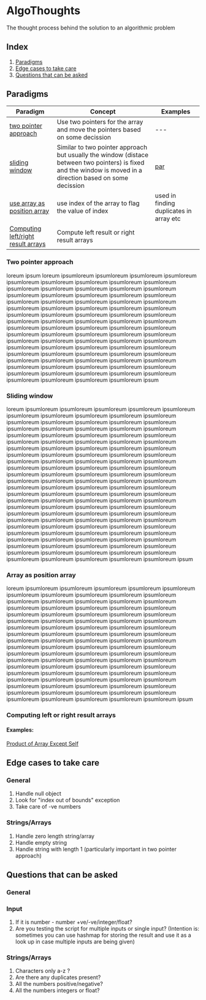 # AlgoThoughts
The thought process behind the solution to an algorithmic problem

## Index

1. [Paradigms](#paradigms)
2. [Edge cases to take care](#edge-cases-to-take-care)
3. [Questions that can be asked](#questions-that-can-be-asked)


## Paradigms

| Paradigm | Concept | Examples |
| -------- | ------- | -------- |
| [two pointer approach](#two-pointer-approach) | Use two pointers for the array and move the pointers based on some decission | --- |
| [sliding window](#sliding-window) | Similar to two pointer approach but usually the window (distace between two pointers) is fixed and the window is moved in a direction based on some decission | [ par ](#algothoughts)
| [use array as position array](#array-as-position-array) | use index of the array to flag the value of index | used in finding duplicates in array etc |
| [Computing left/right result arrays](#computing-left-or-right-result-arrays) | Compute left result or right result arrays| |


### Two pointer approach

loreum ipsum loreum ipsumloreum ipsumloreum ipsumloreum ipsumloreum ipsumloreum ipsumloreum ipsumloreum ipsumloreum ipsumloreum ipsumloreum ipsumloreum ipsumloreum ipsumloreum ipsumloreum ipsumloreum ipsumloreum ipsumloreum ipsumloreum ipsumloreum ipsumloreum ipsumloreum ipsumloreum ipsumloreum ipsumloreum ipsumloreum ipsumloreum ipsumloreum ipsumloreum ipsumloreum ipsumloreum ipsumloreum ipsumloreum ipsumloreum ipsumloreum ipsumloreum ipsumloreum ipsumloreum ipsumloreum ipsumloreum ipsumloreum ipsumloreum ipsumloreum ipsumloreum ipsumloreum ipsumloreum ipsumloreum ipsumloreum ipsumloreum ipsumloreum ipsumloreum ipsumloreum ipsumloreum ipsumloreum ipsumloreum ipsumloreum ipsumloreum ipsumloreum ipsumloreum ipsumloreum ipsumloreum ipsumloreum ipsumloreum ipsumloreum ipsumloreum ipsumloreum ipsumloreum ipsumloreum ipsumloreum ipsumloreum ipsumloreum ipsumloreum ipsumloreum ipsumloreum ipsumloreum ipsumloreum ipsumloreum ipsumloreum ipsumloreum ipsumloreum ipsumloreum ipsumloreum ipsumloreum ipsumloreum ipsum

### Sliding window

loreum ipsumloreum ipsumloreum ipsumloreum ipsumloreum ipsumloreum ipsumloreum ipsumloreum ipsumloreum ipsumloreum ipsumloreum ipsumloreum ipsumloreum ipsumloreum ipsumloreum ipsumloreum ipsumloreum ipsumloreum ipsumloreum ipsumloreum ipsumloreum ipsumloreum ipsumloreum ipsumloreum ipsumloreum ipsumloreum ipsumloreum ipsumloreum ipsumloreum ipsumloreum ipsumloreum ipsumloreum ipsumloreum ipsumloreum ipsumloreum ipsumloreum ipsumloreum ipsumloreum ipsumloreum ipsumloreum ipsumloreum ipsumloreum ipsumloreum ipsumloreum ipsumloreum ipsumloreum ipsumloreum ipsumloreum ipsumloreum ipsumloreum ipsumloreum ipsumloreum ipsumloreum ipsumloreum ipsumloreum ipsumloreum ipsumloreum ipsumloreum ipsumloreum ipsumloreum ipsumloreum ipsumloreum ipsumloreum ipsumloreum ipsumloreum ipsumloreum ipsumloreum ipsumloreum ipsumloreum ipsumloreum ipsumloreum ipsumloreum ipsumloreum ipsumloreum ipsumloreum ipsumloreum ipsumloreum ipsumloreum ipsumloreum ipsumloreum ipsumloreum ipsumloreum ipsumloreum ipsumloreum ipsumloreum ipsumloreum ipsumloreum ipsumloreum ipsumloreum ipsumloreum ipsumloreum ipsumloreum ipsumloreum ipsumloreum ipsumloreum ipsumloreum ipsumloreum ipsumloreum ipsumloreum ipsumloreum ipsumloreum ipsumloreum ipsumloreum ipsumloreum ipsumloreum ipsumloreum ipsumloreum ipsumloreum ipsumloreum ipsumloreum ipsumloreum ipsumloreum ipsumloreum ipsumloreum ipsumloreum ipsumloreum ipsumloreum ipsumloreum ipsumloreum ipsumloreum ipsumloreum ipsum

### Array as position array

loreum ipsumloreum ipsumloreum ipsumloreum ipsumloreum ipsumloreum ipsumloreum ipsumloreum ipsumloreum ipsumloreum ipsumloreum ipsumloreum ipsumloreum ipsumloreum ipsumloreum ipsumloreum ipsumloreum ipsumloreum ipsumloreum ipsumloreum ipsumloreum ipsumloreum ipsumloreum ipsumloreum ipsumloreum ipsumloreum ipsumloreum ipsumloreum ipsumloreum ipsumloreum ipsumloreum ipsumloreum ipsumloreum ipsumloreum ipsumloreum ipsumloreum ipsumloreum ipsumloreum ipsumloreum ipsumloreum ipsumloreum ipsumloreum ipsumloreum ipsumloreum ipsumloreum ipsumloreum ipsumloreum ipsumloreum ipsumloreum ipsumloreum ipsumloreum ipsumloreum ipsumloreum ipsumloreum ipsumloreum ipsumloreum ipsumloreum ipsumloreum ipsumloreum ipsumloreum ipsumloreum ipsumloreum ipsumloreum ipsumloreum ipsumloreum ipsumloreum ipsumloreum ipsumloreum ipsumloreum ipsumloreum ipsumloreum ipsumloreum ipsumloreum ipsumloreum ipsumloreum ipsumloreum ipsumloreum ipsumloreum ipsumloreum ipsumloreum ipsumloreum ipsumloreum ipsumloreum ipsumloreum ipsumloreum ipsumloreum ipsumloreum ipsumloreum ipsumloreum ipsumloreum ipsumloreum ipsum

### Computing left or right result arrays

#### Examples:
[Product of Array Except Self](https://leetcode.com/problems/product-of-array-except-self/description/)

## Edge cases to take care

### General

1. Handle null object
2. Look for "index out of bounds" exception
3. Take care of -ve numbers

### Strings/Arrays

1. Handle zero length string/array
2. Handle empty string
3. Handle string with length 1 (particularly important in two pointer approach)


## Questions that can be asked

### General

### Input

1. If it is number - number +ve/-ve/integer/float?
2. Are you testing the script for multiple inputs or single input? (Intention is: sometimes you can use hashmap for storing the result and use it as a look up in case multiple inputs are being given)

### Strings/Arrays

1. Characters only a-z ?
2. Are there any duplicates present?
3. All the numbers positive/negative?
4. All the numbers integers or float?


